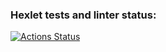 ### Hexlet tests and linter status:
[![Actions Status](https://github.com/nikisysoev/java-project-lvl3/workflows/hexlet-check/badge.svg)](https://github.com/nikisysoev/java-project-lvl3/actions)